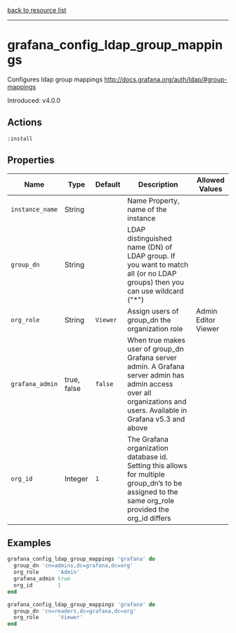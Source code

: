 [back to resource list](https://github.com/sous-chefs/grafana#resources)

---

# grafana_config_ldap_group_mappings

Configures ldap group mappings <http://docs.grafana.org/auth/ldap/#group-mappings>

Introduced: v4.0.0

## Actions

`:install`

## Properties

| Name              | Type          |  Default                 | Description                                                               | Allowed Values
| ----------------- | ------------- | ------------------------ | ------------------------------------------------------------------------- | --------------- |
| `instance_name`   | String        |                          | Name Property, name of the instance                                       |                 |
| `group_dn`        | String        |                          | LDAP distinguished name (DN) of LDAP group. If you want to match all (or no LDAP groups) then you can use wildcard ("*") |
| `org_role`        | String        | `Viewer`                 | Assign users of group_dn the organization role | Admin Editor Viewer
| `grafana_admin`   | true, false   | `false`                  | When true makes user of group_dn Grafana server admin. A Grafana server admin has admin access over all organizations and users. Available in Grafana v5.3 and above|
| `org_id`          | Integer       | `1`                      | The Grafana organization database id. Setting this allows for multiple group_dn’s to be assigned to the same org_role provided the org_id differs |

## Examples

```ruby
grafana_config_ldap_group_mappings 'grafana' do
  group_dn 'cn=admins,dc=grafana,dc=org'
  org_role      'Admin'
  grafana_admin true
  org_id        1
end
```

```ruby
grafana_config_ldap_group_mappings 'grafana' do
  group_dn 'cn=readers,dc=grafana,dc=org'
  org_role      'Viewer'
end
```
